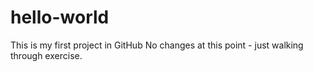 # hello-world
This is my first project in GitHub
No changes at this point - just walking through exercise.
